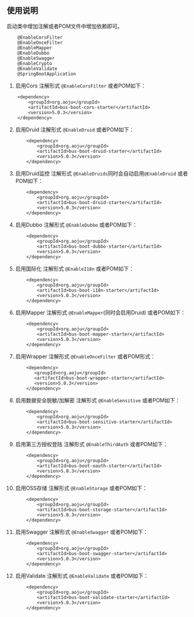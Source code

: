 ## 使用说明

启动类中增加注解或者POM文件中增加依赖即可。
```
    @EnableCorsFilter
    @EnableOnceFilter
    @EnableMapper
    @EnableDubbo
    @EnableSwagger
    @EnableCrypto
    @EnableValidate
    @SpringBootApplication
```
  
1. 启用Cors 注解形式 `@EnableCorsFilter` 或者POM如下：
  ``` 
      <dependency>
          <groupId>org.aoju</groupId>
          <artifactId>bus-boot-cors-starter</artifactId>
          <version>5.0.3</version>
      </dependency> 
  ```  

2. 启用Druid 注解形式 `@EnableDruid` 或者POM如下：
    ``` 
        <dependency>
            <groupId>org.aoju</groupId>
            <artifactId>bus-boot-druid-starter</artifactId>
            <version>5.0.3</version>
        </dependency>
    ```

3. 启用Druid监控 注解形式 `@EnableDruids`同时会自动启用`@EnableDruid` 或者POM如下：
    ``` 
        <dependency>
            <groupId>org.aoju</groupId>
            <artifactId>bus-boot-druid-starter</artifactId>
            <version>5.0.3</version>
        </dependency>
    ```
4. 启用Dubbo 注解形式 `@EnableDubbo` 或者POM如下：
    ``` 
        <dependency>
            <groupId>org.aoju</groupId>
            <artifactId>bus-boot-dubbo-starter</artifactId>
            <version>5.0.3</version>
        </dependency>
    ```      
   
5. 启用国际化 注解形式 `@EnableI18n` 或者POM如下：
    ``` 
        <dependency>
            <groupId>org.aoju</groupId>
            <artifactId>bus-boot-i18n-starter</artifactId>
            <version>5.0.3</version>
        </dependency>
    ```
     
6. 启用Mapper 注解形式 `@EnableMapper`(同时会启用Druid) 或者POM如下：
    ``` 
        <dependency>
            <groupId>org.aoju</groupId>
            <artifactId>bus-boot-mapper-starter</artifactId>
            <version>5.0.3</version>
        </dependency>
    ```
      
7. 启用Wrapper 注解形式 `@EnableOnceFilter` 或者POM形式：
    ``` 
        <dependency>
           <groupId>org.aoju</groupId>
           <artifactId>bus-boot-wrapper-starter</artifactId>
           <version>5.0.3</version> 
        </dependency> 
    ```
 
8. 启用数据安全脱敏/加解密 注解形式 `@EnableSensitive` 或者POM如下：
    ``` 
        <dependency>
            <groupId>org.aoju</groupId>
            <artifactId>bus-boot-sensitive-starter</artifactId>
            <version>5.0.3</version>
        </dependency>
    ```

8. 启用第三方授权登陆 注解形式 `@EnableThirdAuth` 或者POM如下：
   ``` 
       <dependency>
           <groupId>org.aoju</groupId>
           <artifactId>bus-boot-oauth-starter</artifactId>
           <version>5.0.3</version>
       </dependency>
   ```

9. 启用OSS存储 注解形式 `@EnableStorage` 或者POM如下：
    ``` 
        <dependency>
            <groupId>org.aoju</groupId>
            <artifactId>bus-boot-storage-starter</artifactId>
            <version>5.0.3</version>
        </dependency>
    ```
   
9. 启用Swagger 注解形式 `@EnableSwagger` 或者POM如下：
    ``` 
        <dependency>
            <groupId>org.aoju</groupId>
            <artifactId>bus-boot-swagger-starter</artifactId>
            <version>5.0.3</version>
        </dependency>
    ```
      
10. 启用Validate 注解形式 `@EnableValidate` 或者POM如下：
    ``` 
        <dependency>
            <groupId>org.aoju</groupId>
            <artifactId>bus-boot-validate-starter</artifactId>
            <version>5.0.3</version>
        </dependency>
    ```

